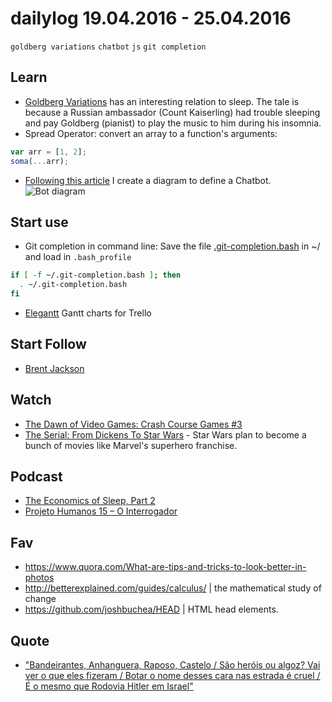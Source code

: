 # dailylog 19.04.2016 - 25.04.2016

`goldberg variations` `chatbot` `js` `git completion`

## Learn

- [Goldberg Variations](https://www.youtube.com/watch?v=15ezpwCHtJs) has an interesting relation to sleep. The tale is because a Russian ambassador (Count Kaiserling) had trouble sleeping and pay Goldberg (pianist) to play the music to him during his insomnia.
-  Spread Operator: convert an array to a function's arguments:
```js
var arr = [1, 2];
soma(...arr);
```
- [Following this article](http://www.wildml.com/2016/04/deep-learning-for-chatbots-part-1-introduction/) I create a diagram to define a Chatbot.
![Bot diagram](https://dl.dropboxusercontent.com/u/8015936/bot-diagram.png)

## Start use

- Git completion in command line: Save the file [.git-completion.bash](https://github.com/git/git/blob/master/contrib/completion/git-completion.bash) in ~/ and load in `.bash_profile`
```sh
if [ -f ~/.git-completion.bash ]; then
  . ~/.git-completion.bash
fi
```
- [Elegantt](https://elegantt.com/) Gantt charts for Trello

## Start Follow

- [Brent Jackson](https://twitter.com/jxnblk)

## Watch

- [The Dawn of Video Games: Crash Course Games #3](https://www.youtube.com/watch?v=IGLdlkZozpI)
- [The Serial: From Dickens To Star Wars](https://www.youtube.com/watch?v=YgLYZPHXgXo) - Star Wars plan to become a bunch of movies like Marvel's superhero franchise.

## Podcast

- [The Economics of Sleep, Part 2](http://freakonomics.com/podcast/economics-sleep-part-2-freakonomics-radio-rebroadcast/)
- [Projeto Humanos 15 – O Interrogador](https://soundcloud.com/projetohumanos/projeto-humanos-15-o-interrogador-s02e05)

## Fav

- https://www.quora.com/What-are-tips-and-tricks-to-look-better-in-photos
- http://betterexplained.com/guides/calculus/ | the mathematical study of change
- https://github.com/joshbuchea/HEAD | HTML head elements.

## Quote

- ["Bandeirantes, Anhanguera, Raposo, Castelo / São heróis ou algoz? Vai ver o que eles fizeram / Botar o nome desses cara nas estrada é cruel / É o mesmo que Rodovia Hitler em Israel"](https://www.youtube.com/watch?v=GJpvK7CjIvo)
